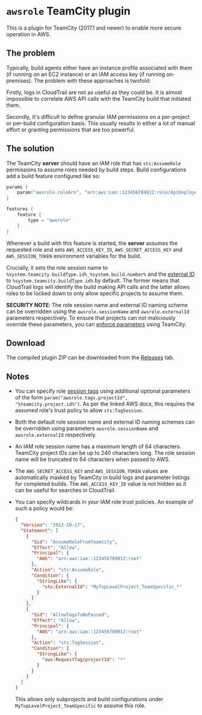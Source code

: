 # `awsrole` TeamCity plugin

This is a plugin for TeamCity (2017.1 and newer) to enable more secure operation
in AWS.

## The problem

Typically, build agents either have an instance profile associated with them (if
running on an EC2 instance) or an IAM access key (if running on-premises). The
problem with these approaches is twofold:

Firstly, logs in CloudTrail are not as useful as they could be. It is almost
impossible to correlate AWS API calls with the TeamCity build that initiated them.

Secondly, it's difficult to define granular IAM permissions on a per-project or
per-build configuration basis. This usually results in either a lot of manual
effort or granting permissions that are too powerful.

## The solution

The TeamCity **server** should have an IAM role that has `sts:AssumeRole` permissions
to assume roles needed by build steps. Build configurations add a build feature 
configured like so:

```kotlin
params {
    param("awsrole.roleArn", "arn:aws:iam::123456789012:role/ApiDeployer")
}

features {
    feature {
        type = "awsrole"
    }
}
```

Whenever a build with this feature  is started, the **server** assumes the 
requested role and sets `AWS_ACCESS_KEY_ID`, `AWS_SECRET_ACCESS_KEY` and 
`AWS_SESSION_TOKEN` environment variables for the build. 

Crucially, it sets the role session name to `%system.teamcity.buildType.id%_%system.build.number%` 
and the [external ID][external-id] to `%system.teamcity.buildType.id%` by default. 
The former means that CloudTrail logs will identify the build making API calls 
and the latter allows roles to be locked down to only allow specific projects 
to assume them.

**SECURITY NOTE**: The role session name and external ID naming scheme can be 
overridden using the `awsrole.sessionName` and `awsrole.externalId` parameters
respectively. To ensure that projects can not maliciously override these 
parameters, you can [enforce parameters][tc-enforce] using TeamCity.

## Download

The compiled plugin ZIP can be downloaded from the [Releases][releases] tab.

## Notes

* You can specify role [session tags][session-tags] using additional optional
  parameters of the form `param("awsrole.tags.projectId", "%teamcity.project.id%")`.
  As per the linked AWS docs, this requires the assumed role's trust policy to
  allow `sts:TagSession`.
  
* Both the default role session name and external ID naming schemes can be
  overridden using parameters `awsrole.sessionName` and `awsrole.externalId`
  respectively. 

* An IAM role session name has a maximum length of 64 characters. TeamCity project
  IDs can be up to 240 characters long. The role session name will be truncated
  to 64 characters when passed to AWS.
  
* The `AWS_SECRET_ACCESS_KEY` and `AWS_SESSION_TOKEN` values are automatically masked
  by TeamCity in build logs and parameter listings for completed builds. The
  `AWS_ACCESS_KEY_ID` value is not hidden as it can be useful for searches in
  CloudTrail.
  
* You can specify wildcards in your IAM role trust policies. An example of such
  a policy would be:
  
  ```json
  {
    "Version": "2012-10-17",
    "Statement": [
      {
        "Sid": "AssumeRoleFromTeamcity",
        "Effect": "Allow",
        "Principal": {
          "AWS": "arn:aws:iam::123456789012:root"
        },
        "Action": "sts:AssumeRole",
        "Condition": {
          "StringLike": {
            "sts:ExternalId": "MyTopLevelProject_TeamSpecific_*"
          }
        }
      },
      {
        "Sid": "AllowTagsToBePassed",
        "Effect": "Allow",
        "Principal": {
          "AWS": "arn:aws:iam::123456789012:root"
        },
        "Action": "sts:TagSession",
        "Condition": {
          "StringLike": {
            "aws:RequestTag/projectId": "*"
          }
        }
      }
    ]
  }
  ```
  
  This allows only subprojects and build configurations under `MyTopLevelProject_TeamSpecific`
  to assume this role.

[external-id]: https://docs.aws.amazon.com/IAM/latest/UserGuide/id_roles_create_for-user_externalid.html
[releases]: https://github.com/glassechidna/teamcity-awsrole-plugin/releases
[session-tags]: https://docs.aws.amazon.com/IAM/latest/UserGuide/id_session-tags.html
[tc-enforce]: https://www.jetbrains.com/help/teamcity/build-configuration-template.html#BuildConfigurationTemplate-Enforcingsettingsinheritedfromtemplate
